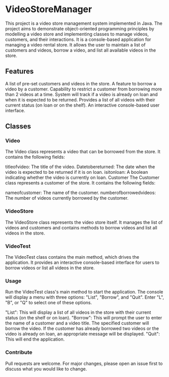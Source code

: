 # VideoStoreManager
This project is a video store management system implemented in Java. The project aims to demonstrate object-oriented programming principles by modelling a video store and implementing classes to manage videos, customers, and their interactions. It is a  console-based application for managing a video rental store. It allows the user to maintain a list of customers and videos, borrow a video, and list all available videos in the store.

## Features
A list of pre-set customers and videos in the store.
A feature to borrow a video by a customer.
Capability to restrict a customer from borrowing more than 2 videos at a time.
System will track if a video is already on loan and when it is expected to be returned.
Provides a list of all videos with their current status (on loan or on the shelf).
An interactive console-based user interface.

## Classes

### Video
The Video class represents a video that can be borrowed from the store. It contains the following fields:

titleofvideo: The title of the video.
Datetobereturned: The date when the video is expected to be returned if it is on loan.
isitonloan: A boolean indicating whether the video is currently on loan.
Customer
The Customer class represents a customer of the store. It contains the following fields:

nameofcustomer: The name of the customer.
numberofborrowedvideos: The number of videos currently borrowed by the customer.

### VideoStore
The VideoStore class represents the video store itself. It manages the list of videos and customers and contains methods to borrow videos and list all videos in the store.

### VideoTest
The VideoTest class contains the main method, which drives the application. It provides an interactive console-based interface for users to borrow videos or list all videos in the store.

### Usage
Run the VideoTest class's main method to start the application. The console will display a menu with three options: "List", "Borrow", and "Quit". Enter "L", "B", or "Q" to select one of these options.

"List": This will display a list of all videos in the store with their current status (on the shelf or on loan).
"Borrow": This will prompt the user to enter the name of a customer and a video title. The specified customer will borrow the video. If the customer has already borrowed two videos or the video is already on loan, an appropriate message will be displayed.
"Quit": This will end the application.

### Contribute
Pull requests are welcome. For major changes, please open an issue first to discuss what you would like to change.
